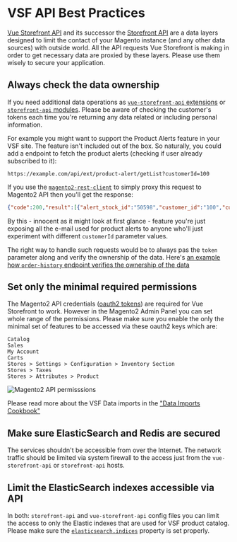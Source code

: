# VSF API Best Practices

[Vue Storefront API](https://github.com/DivanteLtd/vue-storefront-api) and its successor the [Storefront API](https://github.com/DivanteLtd/storefront-api) are a data layers designed to limit the contact of your Magento instance (and any other data sources) with outside world. All the API requests Vue Storefront is making in order to get necessary data are proxied by these layers. Please use them wisely to secure your application.


## Always check the data ownership

If you need additional data operations as [`vue-storefront-api` extensions](https://docs.vuestorefront.io/guide/archives/extensions.html#extending-the-api) or [`storefront-api` modules](https://docs.storefrontapi.com/guide/modules/tutorial.html). Please be aware of checking the customer's tokens each time you're returning any data related or including personal information.

For example you might want to support the Product Alerts feature in your VSF site. The feature isn't included out of the box. So naturally, you could add a endpoint to fetch the product alerts (checking if user already subscribed to it):

```
https://example.com/api/ext/product-alert/getList?customerId=100
```

If you use the [`magento2-rest-client`](https://github.com/DivanteLtd/magento2-rest-client) to simply proxy this request to Magento2 API then you'll get the response:

```json
{"code":200,"result":[{"alert_stock_id":"50598","customer_id":"100","customer_email":"test@example.com","product_id":"50533","website_id":"1","add_date":"2020-06-10 13:44:04","send_date":null,"send_count":"0","status":"0","parent_id":null,"store_id":"2","sku":"SOWAC42","parentSku":"SOWACU1416F"}]}
```

By this - innocent as it might look at first glance - feature you're just exposing all the e-mail used for product alerts to anyone who'll just experiment with different `customerId` parameter values.

The right way to handle such requests would be to always pas the `token` parameter along and verify the ownership of the data. Here's [an example how `order-history`  endpoint verifies the ownership of the data](https://github.com/DivanteLtd/magento2-rest-client/blob/29cfac4c4f9982f99b7832621820f93dcf6f9dd4/lib/customers.js#L21)

## Set only the minimal required permissions

The Magento2 API credentials ([oauth2 tokens](https://docs.vuestorefront.io/guide/installation/magento.html#using-native-magento-2-module)) are required for Vue Storefront to work. However in the Magento2 Admin Panel you can set whole range of the  permissions. Please make sure you enable the only the minimal set of features to be accessed via these oauth2 keys which are:

```
Catalog
Sales
My Account
Carts
Stores > Settings > Configuration > Inventory Section
Stores > Taxes
Stores > Attributes > Product
```
![Magento2 API permisssions](https://docs.vuestorefront.io/assets/img/magento_2.08bdbe3f.png)

Please read more about the VSF Data imports in the ["Data Imports Cookbook"](https://docs.vuestorefront.io/guide/cookbook/data-import.html#_2-2-recipe-b-using-on-premise)

## Make sure ElasticSearch and Redis are secured

The services shouldn't be accessible from over the Internet. The network traffic should be limited via system firewall to the access just from the `vue-storefront-api` or `storefront-api` hosts.

## Limit the ElasticSearch indexes accessible via API

In both: `storefront-api` and `vue-storefront-api` config files you can limit the access to only the Elastic indexes that are used for VSF product catalog. Please make sure the [`elasticsearch.indices`](https://github.com/DivanteLtd/vue-storefront-api/blob/29d4ce5998724610f6023275e08dbcc37f802caf/config/default.json#L28) property is set properly.